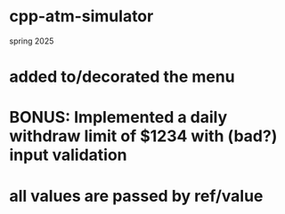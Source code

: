 # cpp-atm-simulator
spring 2025 


# added to/decorated the menu
# BONUS: Implemented a daily withdraw limit of $1234 with (bad?) input validation 
# all values are passed by ref/value 
